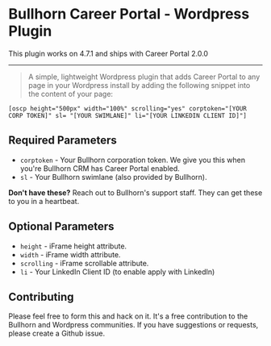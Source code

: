 # Bullhorn Career Portal - Wordpress Plugin

This plugin works on 4.7.1 and ships with Career Portal 2.0.0

------

>A simple, lightweight Wordpress plugin that adds Career Portal to any page in
your Wordpress install by adding the following snippet into the content of your
page:

```
[oscp height="500px" width="100%" scrolling="yes" corptoken="[YOUR CORP TOKEN]" sl= "[YOUR SWIMLANE]" li="[YOUR LINKEDIN CLIENT ID]"]
```

## Required Parameters
* `corptoken` - Your Bullhorn corporation token. We give you this when you're
Bullhorn CRM has Career Portal enabled.
* `sl` - Your Bullhorn swimlane (also provided by Bullhorn).

**Don't have these?** Reach out to Bullhorn's support staff. They can get these
to you in a heartbeat.

## Optional Parameters

* `height` - iFrame height attribute.
* `width` - iFrame width attribute.
* `scrolling` - iFrame scrollable attribute.
* `li` - Your LinkedIn Client ID (to enable apply with LinkedIn)


## Contributing

Please feel free to form this and hack on it. It's a free contribution to the
Bullhorn and Wordpress communities. If you have suggestions or requests, please
create a Github issue.
